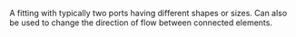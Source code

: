 A fitting with typically two ports having different shapes or sizes. Can also be used to change the direction of flow between connected elements.